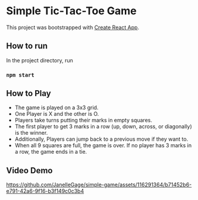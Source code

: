 # Simple Tic-Tac-Toe Game

This project was bootstrapped with [Create React App](https://github.com/facebook/create-react-app).

## How to run

In the project directory, run

### `npm start`


## How to Play

- The game is played on a 3x3 grid.
- One Player is X and the other is O. 
- Players take turns putting their marks in empty squares.
- The first player to get 3 marks in a row (up, down, across, or diagonally) is the winner.
- Additionally, Players can jump back to a previous move if they want to.
- When all 9 squares are full, the game is over. If no player has 3 marks in a row, the game ends in a tie.

## Video Demo

https://github.com/JanelleGage/simple-game/assets/116291364/b71452b6-e791-42a6-9f16-b3f149c0c3b4




